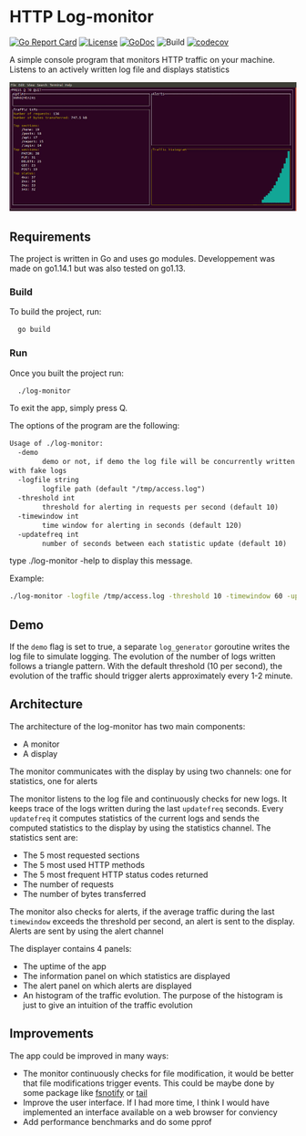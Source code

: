 # HTTP Log-monitor


[![Go Report Card](https://goreportcard.com/badge/Baumanar/log-monitor)](https://goreportcard.com/report/github.com/Baumanar/log-monitor) 
[![License](https://img.shields.io/badge/License-Apache%202.0-blue.svg)](https://github.com/Baumanar/log-monitor/blob/master/LICENSE) 
[![GoDoc](https://godoc.org/github.com/Baumanar/log-monitor?status.svg)](https://godoc.org/github.com/Baumanar/log-monitor) 
![Build](https://travis-ci.org/Baumanar/log-monitor.svg?branch=master) 
[![codecov](https://codecov.io/gh/Baumanar/log-monitor/branch/master/graph/badge.svg)](https://codecov.io/gh/Baumanar/log-monitor)

A simple console program that monitors HTTP traffic on your machine. Listens to an actively written log file and displays statistics

![HTTP Log-monitor](images/demo.gif)

## Requirements

The project is written in Go and uses go modules. Developpement was made on go1.14.1 but was also tested on go1.13.

### Build

To build the project, run:
```sh
  go build
```

### Run

Once you built the project run:

```sh
  ./log-monitor
```

To exit the app, simply press Q.

The options of the program are the following:


```
Usage of ./log-monitor:
  -demo
    	demo or not, if demo the log file will be concurrently written with fake logs
  -logfile string
    	logfile path (default "/tmp/access.log")
  -threshold int
    	threshold for alerting in requests per second (default 10)
  -timewindow int
    	time window for alerting in seconds (default 120)
  -updatefreq int
    	number of seconds between each statistic update (default 10)
```
type ./log-monitor -help to display this message.

Example:
```sh
./log-monitor -logfile /tmp/access.log -threshold 10 -timewindow 60 -updatefreq 5
```

## Demo
If the ```demo``` flag is set to true, a separate ```log_generator``` goroutine writes the log file to simulate logging.
The evolution of the number of logs written follows a triangle pattern. With the default threshold (10 per second), the 
evolution of the traffic should trigger alerts approximately every 1-2 minute.

## Architecture

The architecture of the log-monitor has two main components:
- A monitor
- A display

The monitor communicates with the display by using two channels: one for statistics, one for alerts

The monitor listens to the log file and continuously checks for new logs. It keeps trace of the logs 
written during the last ```updatefreq``` seconds. Every ```updatefreq``` it computes statistics of the current 
logs and sends the computed statistics to the display by using the statistics channel. The statistics sent are:
- The 5 most requested sections
- The 5 most used  HTTP methods
- The 5 most frequent HTTP status codes returned
- The number of requests
- The number of bytes transferred

The monitor also checks for alerts, 
if the average traffic during the last ```timewindow``` exceeds the threshold per second, an alert is sent to the display. 
Alerts are sent by using the alert channel

The displayer contains 4 panels:
- The uptime of the app
- The information panel on which statistics are displayed
- The alert panel on which alerts are displayed
- An histogram of the traffic evolution. The purpose of the histogram is just to give an intuition of the traffic evolution

## Improvements

The app could be improved in many ways:
- The monitor continuously checks for file modification, it would be better that file modifications trigger events. This could be maybe done by some package like 
[fsnotify](https://github.com/fsnotify/fsnotify) or [tail](https://github.com/hpcloud/tail)
- Improve the user interface. If I had more time, I think I would have implemented an interface available on a web browser for conviency
- Add performance benchmarks and do some pprof







